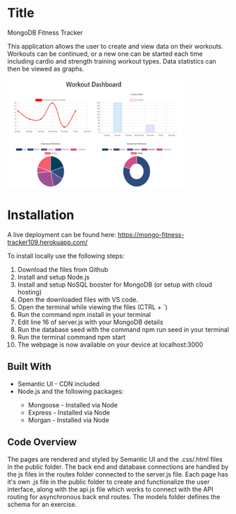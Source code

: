 # Title
<p>MongoDB Fitness Tracker</p>
<p>This application allows the user to create and view data on their workouts. Workouts can be continued, or a new one can be started each time including cardio and strength training workout types. Data statistics can then be viewed as graphs.</p>
<a href="https://mongo-fitness-tracker109.herokuapp.com/" target="_blank" rel="noopener noreferrer"><img src="public/Fitness.PNG" height="250px" width="400px"/></a>

# Installation
<p>A live deployment can be found here: <a href="https://mongo-fitness-tracker109.herokuapp.com/" target="_blank" rel="noopener noreferrer">https://mongo-fitness-tracker109.herokuapp.com/</a></p>
<p>To install locally use the following steps:</p>
<ol>
    <li>Download the files from Github</li>
    <li>Install and setup Node.js</li>
    <li>Install and setup NoSQL booster for MongoDB (or setup with cloud hosting)</li>
    <li>Open the downloaded files with VS code.</li>
    <li>Open the terminal while viewing the files (CTRL + `)</li>
    <li>Run the command npm install in your terminal</li>
    <li>Edit line 16 of server.js with your MongoDB details</li>
    <li>Run the database seed with the command npm run seed in your terminal</li>
    <li>Run the terminal command npm start</li>
    <li>The webpage is now available on your device at localhost:3000</li>
</ol>

## Built With
<ul>
<li>Semantic UI - CDN included</li>
<li>Node.js and the following packages:</li>
<ul>
<li>Mongoose - Installed via Node</li>
<li>Express - Installed via Node</li>
<li>Morgan - Installed via Node</li>
</ul>
</ul>

## Code Overview
<p>The pages are rendered and styled by Semantic UI and the .css/.html files in the public folder. The back end and database connections are handled by the js files in the routes folder connected to the server.js file. Each page has it's own .js file in the public folder to create and functionalize the user interface, along with the api.js file which works to connect with the API routing for asynchronous back end routes. The models folder defines the schema for an exercise.</p>